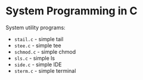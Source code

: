 # System Programming in C

System utility programs:
- `stail.c` - simple tail
- `stee.c` - simple tee
- `schmod.c` - simple chmod
- `sls.c` - simple ls
- `side.c` - simple IDE
- `sterm.c` - simple terminal